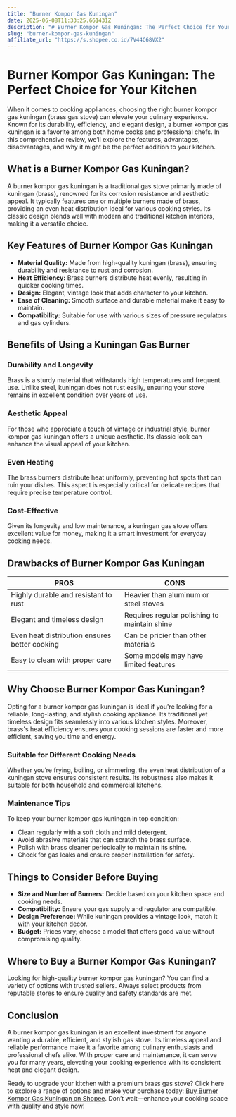 ```yaml
---
title: "Burner Kompor Gas Kuningan"
date: 2025-06-08T11:33:25.661431Z
description: "# Burner Kompor Gas Kuningan: The Perfect Choice for Your Kitchen..."
slug: "burner-kompor-gas-kuningan"
affiliate_url: "https://s.shopee.co.id/7V44C68VX2"
---
```

# Burner Kompor Gas Kuningan: The Perfect Choice for Your Kitchen

When it comes to cooking appliances, choosing the right burner kompor gas kuningan (brass gas stove) can elevate your culinary experience. Known for its durability, efficiency, and elegant design, a burner kompor gas kuningan is a favorite among both home cooks and professional chefs. In this comprehensive review, we’ll explore the features, advantages, disadvantages, and why it might be the perfect addition to your kitchen.

## What is a Burner Kompor Gas Kuningan?

A burner kompor gas kuningan is a traditional gas stove primarily made of kuningan (brass), renowned for its corrosion resistance and aesthetic appeal. It typically features one or multiple burners made of brass, providing an even heat distribution ideal for various cooking styles. Its classic design blends well with modern and traditional kitchen interiors, making it a versatile choice.

## Key Features of Burner Kompor Gas Kuningan

- **Material Quality:** Made from high-quality kuningan (brass), ensuring durability and resistance to rust and corrosion.
- **Heat Efficiency:** Brass burners distribute heat evenly, resulting in quicker cooking times.
- **Design:** Elegant, vintage look that adds character to your kitchen.
- **Ease of Cleaning:** Smooth surface and durable material make it easy to maintain.
- **Compatibility:** Suitable for use with various sizes of pressure regulators and gas cylinders.

## Benefits of Using a Kuningan Gas Burner

### Durability and Longevity

Brass is a sturdy material that withstands high temperatures and frequent use. Unlike steel, kuningan does not rust easily, ensuring your stove remains in excellent condition over years of use.

### Aesthetic Appeal

For those who appreciate a touch of vintage or industrial style, burner kompor gas kuningan offers a unique aesthetic. Its classic look can enhance the visual appeal of your kitchen.

### Even Heating

The brass burners distribute heat uniformly, preventing hot spots that can ruin your dishes. This aspect is especially critical for delicate recipes that require precise temperature control.

### Cost-Effective

Given its longevity and low maintenance, a kuningan gas stove offers excellent value for money, making it a smart investment for everyday cooking needs.

## Drawbacks of Burner Kompor Gas Kuningan

| PROS | CONS |
| --- | --- |
| Highly durable and resistant to rust | Heavier than aluminum or steel stoves |
| Elegant and timeless design | Requires regular polishing to maintain shine |
| Even heat distribution ensures better cooking | Can be pricier than other materials |
| Easy to clean with proper care | Some models may have limited features |

## Why Choose Burner Kompor Gas Kuningan?

Opting for a burner kompor gas kuningan is ideal if you're looking for a reliable, long-lasting, and stylish cooking appliance. Its traditional yet timeless design fits seamlessly into various kitchen styles. Moreover, brass's heat efficiency ensures your cooking sessions are faster and more efficient, saving you time and energy.

### Suitable for Different Cooking Needs

Whether you’re frying, boiling, or simmering, the even heat distribution of a kuningan stove ensures consistent results. Its robustness also makes it suitable for both household and commercial kitchens.

### Maintenance Tips

To keep your burner kompor gas kuningan in top condition:

- Clean regularly with a soft cloth and mild detergent.
- Avoid abrasive materials that can scratch the brass surface.
- Polish with brass cleaner periodically to maintain its shine.
- Check for gas leaks and ensure proper installation for safety.

## Things to Consider Before Buying

- **Size and Number of Burners:** Decide based on your kitchen space and cooking needs.
- **Compatibility:** Ensure your gas supply and regulator are compatible.
- **Design Preference:** While kuningan provides a vintage look, match it with your kitchen decor.
- **Budget:** Prices vary; choose a model that offers good value without compromising quality.

## Where to Buy a Burner Kompor Gas Kuningan?

Looking for high-quality burner kompor gas kuningan? You can find a variety of options with trusted sellers. Always select products from reputable stores to ensure quality and safety standards are met.

## Conclusion

A burner kompor gas kuningan is an excellent investment for anyone wanting a durable, efficient, and stylish gas stove. Its timeless appeal and reliable performance make it a favorite among culinary enthusiasts and professional chefs alike. With proper care and maintenance, it can serve you for many years, elevating your cooking experience with its consistent heat and elegant design.

Ready to upgrade your kitchen with a premium brass gas stove? Click here to explore a range of options and make your purchase today: [Buy Burner Kompor Gas Kuningan on Shopee](https://s.shopee.co.id/7V44C68VX2). Don’t wait—enhance your cooking space with quality and style now!